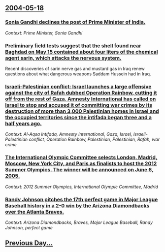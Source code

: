 ## [2004-05-18](/news/2004/05/18/index.md)

### [ Sonia Gandhi declines the post of Prime Minister of India. ](/news/2004/05/18/sonia-gandhi-declines-the-post-of-prime-minister-of-india.md)
_Context: Prime Minister, Sonia Gandhi_

### [ Preliminary field tests suggest that the shell found near Baghdad on May 15 contained about four liters of the chemical agent sarin, which attacks the nervous system. ](/news/2004/05/18/preliminary-field-tests-suggest-that-the-shell-found-near-baghdad-on-may-15-contained-about-four-liters-of-the-chemical-agent-sarin-which.md)
Recent discoveries of sarin nerve gas and mustard gas in Iraq renew questions about what dangerous weapons Saddam Hussein had in Iraq.

### [ Israeli-Palestinian conflict: Israel launches a large offensive against the city of Rafah dubbed Operation Rainbow, cutting it off from the rest of Gaza. Amnesty International has called on Israel to stop and accused it of committing war crimes by its destruction of more than 3,000 Palestinian homes in Israel and the occupied territories since the intifada began three and a half years ago. ](/news/2004/05/18/israeli-palestinian-conflict-israel-launches-a-large-offensive-against-the-city-of-rafah-dubbed-operation-rainbow-cutting-it-off-from-the.md)
_Context: Al-Aqsa Intifada, Amnesty International, Gaza, Israel, Israeli-Palestinian conflict, Operation Rainbow, Palestinian, Palestinian, Rafah, war crime_

### [ The International Olympic Committee selects London, Madrid, Moscow, New York City, and Paris as finalists to host the 2012 Summer Olympics. The winner will be announced on June 6, 2005. ](/news/2004/05/18/the-international-olympic-committee-selects-london-madrid-moscow-new-york-city-and-paris-as-finalists-to-host-the-2012-summer-olympics.md)
_Context: 2012 Summer Olympics, International Olympic Committee, Madrid_

### [ Randy Johnson pitches the 17th perfect game in Major League Baseball history in a 2-0 win by the Arizona Diamondbacks over the Atlanta Braves. ](/news/2004/05/18/randy-johnson-pitches-the-17th-perfect-game-in-major-league-baseball-history-in-a-2-0-win-by-the-arizona-diamondbacks-over-the-atlanta-brav.md)
_Context: Arizona Diamondbacks, Braves, Major League Baseball, Randy Johnson, perfect game_

## [Previous Day...](/news/2004/05/17/index.md)


